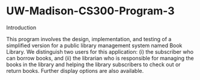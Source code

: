 # UW-Madison-CS300-Program-3

Introduction

This program involves the design, implementation, and testing of a simplified version for a public library management system named Book Library. We distinguish two users for this application: (i) the subscriber who can borrow books, and (ii) the librarian who is responsible for managing the books in the library and helping the library subscribers to check out or return books. Further display options are also available.
